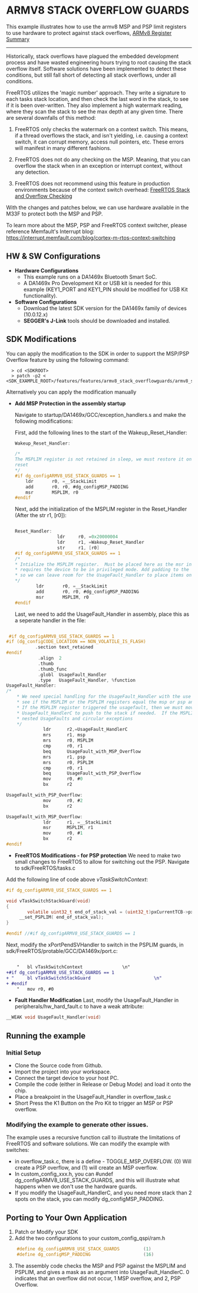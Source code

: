 # ARMV8 STACK OVERFLOW GUARDS
This example illustrates how to use the armv8 MSP and PSP limit registers to use hardware to protect against stack overflows, [ARMv8 Register Summary](https://developer.arm.com/documentation/100230/0004/functional-description/programmers-model/processor-core-registers-summary)

---


Historically, stack overflows have plagued the embedded development process and have wasted engineering hours trying to root causing the stack overflow itself. Software solutions have been implemented to detect these conditions, but still fall short of detecting all stack overflows, under all conditions.

FreeRTOS utilizes the 'magic number' approach.  They write a signature to each tasks stack location, and then check the last word in the stack, to see if it is been over-written. They also implement a high watermark reading, where they scan the stack to see the max depth at any given time.   There are several downfalls of this method:

1.  FreeRTOS only checks the watermark on a context switch.  This means, if a thread overflows the stack, and isn't yielding, i.e. causing a context switch, it can corrupt memory, access null pointers, etc.  These errors will manifest in many different fashions.  

2.  FreeRTOS does not do any checking on the MSP.  Meaning, that you can overflow the stack when in an exception or interrupt context, without any detection. 

3. FreeRTOS does not recommend using this feature in production environments because of the context switch overhead: [FreeRTOS Stack and Overflow Checking](https://www.freertos.org/Stacks-and-stack-overflow-checking.html)

With the changes and patches below, we can use hardware available in the M33F to protect both the MSP and PSP.

To learn more about the MSP, PSP and FreeRTOS context switcher, please reference Memfault's Interrupt blog:  https://interrupt.memfault.com/blog/cortex-m-rtos-context-switching


## HW & SW Configurations

- **Hardware Configurations**
  - This example runs on a DA1469x Bluetooth Smart SoC.
  - A DA1469x Pro Development Kit or USB kit is needed for this example (KEY1_PORT and KEY1_PIN should be modified for USB Kit functionality).
- **Software Configurations**
  - Download the latest SDK version for the DA1469x family of devices (10.0.12.x)
  - **SEGGER's J-Link** tools should be downloaded and installed.

## SDK Modifications

You can apply the modification to the SDK in order to support the MSP/PSP Overflow feature by using the following command:

```console
  > cd <SDKROOT>
  > patch -p2 < <SDK_EXAMPLE_ROOT>/features/features/armv8_stack_overflowguards/armv8_stack_overflow_guards.patch 
```

Alternatively you can apply the modification manually

- **Add MSP Protection in the assembly startup**

  Navigate to startup/DA1469x/GCC/exception_handlers.s and make the following modifications:

  First, add the following lines to the start of the Wakeup_Reset_Handler:

  ```c
  Wakeup_Reset_Handler:

  /*
  The MSPLIM register is not retained in sleep, we must restore it on wakeup or from 
  reset
  */
  #if dg_configARMV8_USE_STACK_GUARDS == 1
      ldr		r0, =__StackLimit
      add		r0, r0, #dg_configMSP_PADDING
      msr		MSPLIM, r0
  #endif

  ```

  Next, add the initialization of the MSPLIM register in the Reset_Handler (After the str r1, [r0]):

  ```c

  Reset_Handler:
                  ldr     r0, =0x20000004
                  ldr     r1, =Wakeup_Reset_Handler
                  str     r1, [r0]
  #if dg_configARMV8_USE_STACK_GUARDS == 1
  /*
  * Intialize the MSPLIM register.  Must be placed here as the msr instruction
  * requires the device to be in privileged mode. Add padding to the register
  * so we can leave room for the UsageFault_Handler to place items on the stack
  */
          ldr		r0, =__StackLimit
          add		r0, r0, #dg_configMSP_PADDING
          msr		MSPLIM, r0
  #endif
  ```

  Last, we need to add the UsageFault_Handler in assembly, place this as a seperate handler in the file:
 ```c

  #if dg_configARMV8_USE_STACK_GUARDS == 1
#if (dg_configCODE_LOCATION == NON_VOLATILE_IS_FLASH)
            .section text_retained
#endif
             .align  2
             .thumb
             .thumb_func
             .globl  UsageFault_Handler
             .type   UsageFault_Handler, %function
 UsageFault_Handler:
 /*
	 * We need special handling for the UsageFault_Handler with the use of the MSPLIM register set.  First we check to
	 * see if the MSPLIM or the PSPLIM registers equal the msp or psp and set the stack pointer mask respectively.
	 * If the MSPLIM register triggered the usagefault, then we must move the MSPLIM back below the padding to allow for the
	 * UsageFault_HandlerC to push to the stack if needed.  If the MSPLIM is not moved, then a push to the stack can cause
	 * nested UsageFaults and circular exceptions
	 */
		       ldr		r2,=UsageFault_HandlerC
		       mrs		r1, msp
		       mrs		r0, MSPLIM
		       cmp		r0, r1
		       beq		UsageFault_with_MSP_Overflow
		       mrs		r1, psp
		       mrs		r0, PSPLIM
		       cmp		r0, r1
		       beq 		UsageFault_with_PSP_Overflow
		       mov		r0, #0
		       bx		r2

 UsageFault_with_PSP_Overflow:
		       mov 		r0, #2
		       bx		r2

 UsageFault_with_MSP_Overflow:
		       ldr 		r1, =__StackLimit
		       msr		MSPLIM, r1
		       mov		r0, #1
		       bx		r2
 #endif

  ```

- **FreeRTOS Modifications - for PSP protection**
We need to make two small changes to FreeRTOS to allow for switching out the PSP.  Navigate to sdk/FreeRTOS/tasks.c

Add the following line of code above *vTaskSwitchContext*:  


```c
#if dg_configARMV8_USE_STACK_GUARDS == 1

void vTaskSwitchStackGuard(void)
{
        volatile uint32_t end_of_stack_val = (uint32_t)pxCurrentTCB->pxStack;
     __set_PSPLIM( end_of_stack_val);
}

#endif //#if dg_configARMV8_USE_STACK_GUARDS == 1

```
Next, modify the xPortPendSVHandler to switch in the PSPLIM guards, in sdk/FreeRTOS/protable/GCC/DA1469x/port.c:

```diff

	"	bl vTaskSwitchContext				\n"
+#if dg_configARMV8_USE_STACK_GUARDS == 1
+ "     bl vTaskSwitchStackGuard                        \n"
+ #endif
	"	mov r0, #0

```

- **Fault Handler Modification**
Last, modify the UsageFault_Handler in peripherals/hw_hard_fault.c to have a weak attribute:

```c
__WEAK void UsageFault_Handler(void)
```




## Running the example

### Initial Setup

- Clone the Source code from Github.
- Import the project into your workspace.
- Connect the target device to your host PC.
- Compile the code (either in Release or Debug Mode)  and load it onto the chip.
- Place a breakpoint in the UsageFault_Handler in overflow_task.c
- Short Press the K1 Button on the Pro Kit to trigger an MSP or PSP overflow.   


### Modifying the example to generate other issues.

The example uses a recursive function call to illustrate the limitations of FreeRTOS and software solutions.  We can modify the example with switches:

  - in overflow_task.c, there is a define - TOGGLE_MSP_OVERFLOW. (0) Will create a PSP overflow, and (1) will create an MSP overflow.
  - In custom_config_xxx.h, you can #undef dg_configARMV8_USE_STACK_GUARDS, and this will illustrate what happens when we don't use the hardware guards.
  - If you modify the UsageFault_HandlerC, and you need more stack than 2 spots on the stack, you can modify  dg_configMSP_PADDING.
  



## Porting to Your Own Application

  1. Patch or Modify your SDK  
  2. Add the two configurations to your custom_config_qspi/ram.h
```c
    #define dg_configARMV8_USE_STACK_GUARDS         (1)
    #define dg_configMSP_PADDING                    (16)
```
  3. The assembly code checks the MSP and PSP against the MSPLIM and PSPLIM, and gives a mask as an argument into UsageFault_HandlerC. 0 indicates that an overflow did not occur, 1 MSP overflow, and 2, PSP Overflow.